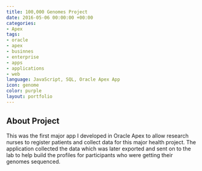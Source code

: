 ```yaml
---
title: 100,000 Genomes Project
date: 2016-05-06 00:00:00 +00:00
categories:
- Apex
tags:
- oracle
- apex
- businnes
- enterprise
- apps
- applications
- web
language: JavaScript, SQL, Oracle Apex App
icon: genome
color: purple
layout: portfolio
---
```


<h2>About Project</h2>

This was the first major app I developed in Oracle Apex to allow research nurses to register patients and collect data for this major health project. The application collected the data which was later exported and sent on to the lab to help build the profiles for participants who were getting their genomes sequenced.
